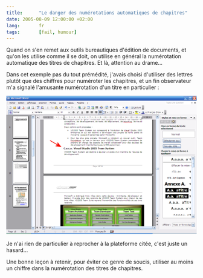 ```yaml
--- 
title:      "Le danger des numérotations automatiques de chapitres" 
date: 2005-08-09 12:00:00 +02:00
lang:       fr 
tags:       [fail, humour]
---
```


Quand on s'en remet aux outils bureautiques d'édition de documents, et qu'on les utilise comme il se doit, on utilise en général la numérotation automatique des titres de chapitres. Et là, attention au drame…

Dans cet exemple pas du tout prémédité, j'avais choisi d'utiliser des lettres plutôt que des chiffres pour numéroter les chapitres, et un fin observateur m'a signalé l'amusante numérotation d'un titre en particulier :

![](vs2005ts.png "Oups…")

Je n'ai rien de particulier à reprocher à la plateforme citée, c'est juste un hasard…

Une bonne leçon à retenir, pour éviter ce genre de soucis, utiliser au moins un chiffre dans la numérotation des titres de chapitres.
